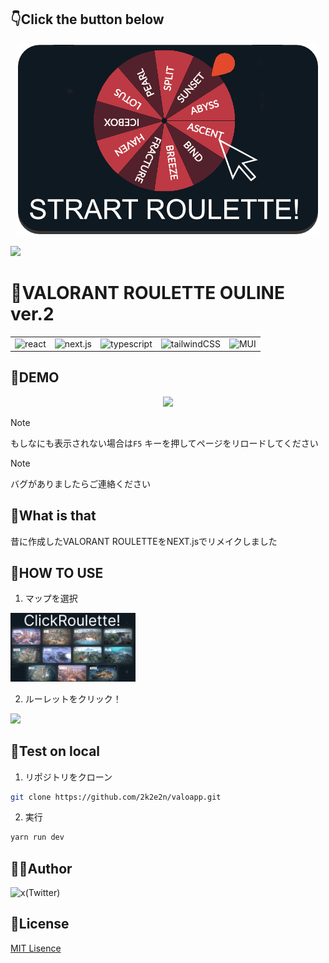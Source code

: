 ## 👇Click the button below

[<div align="center" > <img src="./public/demo-button.png"></div>](https://valoapp.vercel.app/)

![<div align="center" > <img src="@/../public/demo-button.png"></div>](https://valoapp.vercel.app/)


# 🛞VALORANT ROULETTE OULINE ver.2

<table>
<tr>
<td>    <img src="https://img.shields.io/static/v1?label=&message=react&color=%2361DAFB&style=for-the-badge&logo=react&logoColor=ffffff" alt="react">   </td>
<td>    <img src="https://img.shields.io/static/v1?label=&message=next.js&color=%23000000&style=for-the-badge&logo=nextdotjs&logoColor=ffffff" alt="next.js">   </td>
<td>    <img src="https://img.shields.io/static/v1?label=&message=typescript&color=%233178C6&style=for-the-badge&logo=typescript&logoColor=ffffff" alt="typescript">    </td>
<td>    <img src="https://img.shields.io/static/v1?label=&message=tailwindCSS&color=%2306B6D4&style=for-the-badge&logo=tailwindcss&logoColor=ffffff" alt="tailwindCSS"> </td>
<td>    <img src="https://img.shields.io/static/v1?label=&message=MUI&color=%23007FFF&style=for-the-badge&logo=mui&logoColor=ffffff" alt="MUI"> </td>
</tr>
</table>






## 🔧DEMO

<p align="center">
    <img src="./public/Demo.gif" width="400">
</p>



> [!NOTE]
> もしなにも表示されない場合は``` F5 ``` キーを押してページをリロードしてください

> [!NOTE]
> バグがありましたらご連絡ください

## 🧐What is that

昔に作成したVALORANT ROULETTEをNEXT.jsでリメイクしました

## 🤔HOW TO USE

1. マップを選択

<img src="./public/Demo2.gif" width="200">

2. ルーレットをクリック！

<img src="./public/Demo.gif" width="200">


## 🧪Test on local

1. リポジトリをクローン

```bash
git clone https://github.com/2k2e2n/valoapp.git
```

2. 実行

```bash
yarn run dev
```

## ✍🏼Author

<img src="https://img.shields.io/static/v1?label=&message=2k2e2n-x(Twitter)&color=%23000000&style=for-the-badge&logo=x&logoColor=ffffff" alt="x(Twitter)">

## 📜License

[MIT Lisence](https://github.com/2k2e2n/valoapp/blob/master/LICENSE)</blockquote>